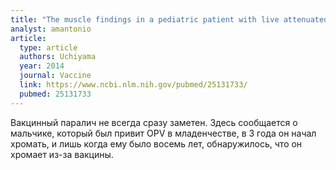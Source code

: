 ```yaml
---
title: "The muscle findings in a pediatric patient with live attenuated oral polio vaccine-related flaccid monoplegia"
analyst: amantonio
article:
  type: article
  authors: Uchiyama
  year: 2014
  journal: Vaccine
  link: https://www.ncbi.nlm.nih.gov/pubmed/25131733/
  pubmed: 25131733
---
```


Вакцинный паралич не всегда сразу заметен. Здесь сообщается о мальчике, который был привит OPV в младенчестве, в 3 года он начал хромать, и лишь когда ему было восемь лет, обнаружилось, что он хромает из-за вакцины.
